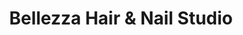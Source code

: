 ---
title: "Bellezza Hair & Nail Studio"
url: /hesperia/bellezza-hair-and-nail-studio/
shop: beauty
---